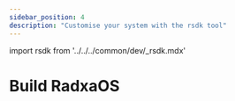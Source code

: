 ```yaml
---
sidebar_position: 4
description: "Customise your system with the rsdk tool"
---
```


import rsdk from '../../../common/dev/\_rsdk.mdx'

# Build RadxaOS

<rsdk />
